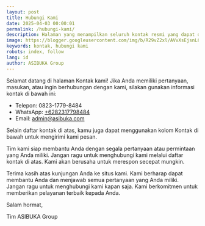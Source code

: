 ```yaml
---
layout: post
title: Hubungi Kami
date: 2025-04-03 00:00:01
permalink: /hubungi-kami/
description: Halaman yang menampilkan seluruh kontak resmi yang dapat digunakan untuk menghubungi ASIBUKA Group.
image: https://blogger.googleusercontent.com/img/b/R29vZ2xl/AVvXsEjsnLCXMed9if6TiORHlYARai6IqIGkvI4r-Dc8cxpWibXHAuvabchoA1eyZIUQciOZxFhyphenhyphen3P0BQOQjCQU0FoyDbIBBoFBII61DwVkt5kwMJQY4sdrWvdrRJ2Y2JdTPZxf1h4p6ycPtwrmbvVUmYGLRUj1E7qZAU5LBU-VIqCMOzUn8yc-bYUQJ1UxSR3M/s0-rw/contact.jpeg
keywords: kontak, hubungi kami
robots: index, follow
lang: id
author: ASIBUKA Group
---
```

Selamat datang di halaman Kontak kami! Jika Anda memiliki pertanyaan, masukan, atau ingin berhubungan dengan kami, silakan gunakan informasi kontak di bawah ini:

* Telepon: 0823-1779-8484
* WhatsApp: [+6282317798484](https://wa.me/+6282317798484)
* Email: [admin@asibuka.com](mailto:admin@asibuka.com)

Selain daftar kontak di atas, kamu juga dapat menggunakan kolom Kontak di bawah untuk mengirimi kami pesan.

Tim kami siap membantu Anda dengan segala pertanyaan atau permintaan yang Anda miliki. Jangan ragu untuk menghubungi kami melalui daftar kontak di atas. Kami akan berusaha untuk merespon secepat mungkin.

Terima kasih atas kunjungan Anda ke situs kami. Kami berharap dapat membantu Anda dan menjawab semua pertanyaan yang Anda miliki. Jangan ragu untuk menghubungi kami kapan saja. Kami berkomitmen untuk memberikan pelayanan terbaik kepada Anda.

Salam hormat,

Tim ASIBUKA Group
